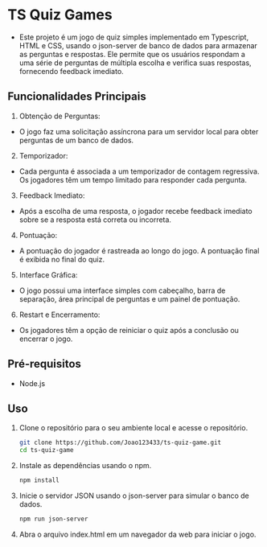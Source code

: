 # TS Quiz Games
- Este projeto é um jogo de quiz simples implementado em Typescript, HTML e CSS, usando o json-server de banco de dados para armazenar as perguntas e respostas. Ele permite que os usuários respondam a uma série de perguntas de múltipla escolha e verifica suas respostas, fornecendo feedback imediato.

## Funcionalidades Principais
1. Obtenção de Perguntas:
- O jogo faz uma solicitação assíncrona para um servidor local para obter perguntas de um banco de dados.

2. Temporizador:
- Cada pergunta é associada a um temporizador de contagem regressiva. Os jogadores têm um tempo limitado para responder cada pergunta.

3. Feedback Imediato:
- Após a escolha de uma resposta, o jogador recebe feedback imediato sobre se a resposta está correta ou incorreta.

4. Pontuação:
- A pontuação do jogador é rastreada ao longo do jogo. A pontuação final é exibida no final do quiz.

5. Interface Gráfica:
- O jogo possui uma interface simples com cabeçalho, barra de separação, área principal de perguntas e um painel de pontuação.

6. Restart e Encerramento:
- Os jogadores têm a opção de reiniciar o quiz após a conclusão ou encerrar o jogo.

## Pré-requisitos
- Node.js

## Uso
1. Clone o repositório para o seu ambiente local e acesse o repositório.
    ```bash 
    git clone https://github.com/Joao123433/ts-quiz-game.git
    cd ts-quiz-game

2. Instale as dependências usando o npm.
    ```bash 
    npm install

3. Inicie o servidor JSON usando o json-server para simular o banco de dados.
    ```bash 
    npm run json-server

4. Abra o arquivo index.html em um navegador da web para iniciar o jogo.